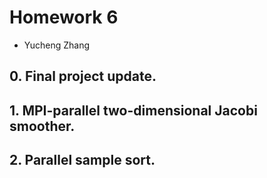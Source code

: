 # Homework 6

- Yucheng Zhang

## 0. Final project update.

## 1. MPI-parallel two-dimensional Jacobi smoother.

## 2. Parallel sample sort.
